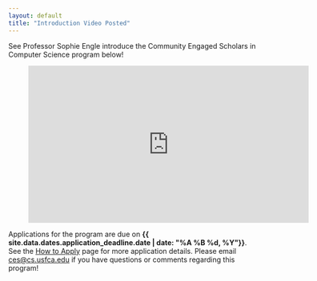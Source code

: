 ```yaml
---
layout: default
title: "Introduction Video Posted"
---
```


See Professor Sophie Engle introduce the Community Engaged Scholars in Computer Science program below!

<figure class="image is-16by9">
<iframe width="560" height="315" src="https://www.youtube.com/embed/wpYx__6KhHk" frameborder="0" allow="accelerometer; autoplay; encrypted-media; gyroscope; picture-in-picture" allowfullscreen class="has-ratio"></iframe>
</figure>

Applications for the program are due on **{{ site.data.dates.application_deadline.date | date: "%A %B %d, %Y"}}**. See the [How to Apply](/scholarships/apply.html) page for more application details. Please email <ces@cs.usfca.edu> if you have questions or comments regarding this program!
